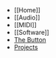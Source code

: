 * [[Home]]
* [[Audio]]
* [[MIDI]]
* [[Software]]
* [The Button](the-button)
* [Projects](Example-projects)
